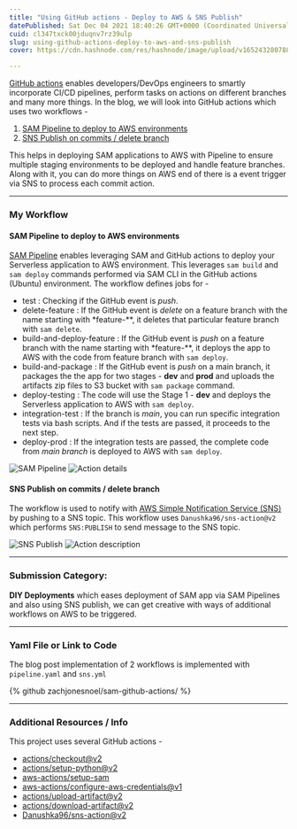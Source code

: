 ```yaml
---
title: "Using GitHub actions - Deploy to AWS & SNS Publish"
datePublished: Sat Dec 04 2021 18:40:26 GMT+0000 (Coordinated Universal Time)
cuid: cl347txck00jduqnv7rz39ulp
slug: using-github-actions-deploy-to-aws-and-sns-publish
cover: https://cdn.hashnode.com/res/hashnode/image/upload/v1652432807888/QsaWljB3d.jpeg

---
```


[GitHub actions](https://github.com/features/actions) enables developers/DevOps engineers to smartly incorporate CI/CD pipelines, perform tasks on actions on different branches and many more things. In the blog, we will look into GitHub actions which uses two workflows - 
1. [SAM Pipeline to deploy to AWS environments](#sam-pipeline)
2. [SNS Publish on commits / delete branch](#notify)

This helps in deploying SAM applications to AWS with Pipeline to ensure multiple staging environments to be deployed and handle feature branches. Along with it, you can do more things on AWS end of there is a event trigger via SNS to process each commit action.

---

### My Workflow
#### SAM Pipeline to deploy to AWS environments <a name="sam-pipeline"></a>
[SAM Pipeline](https://aws.amazon.com/blogs/compute/introducing-aws-sam-pipelines-automatically-generate-deployment-pipelines-for-serverless-applications/) enables leveraging SAM and GitHub actions to deploy your Serverless application to AWS environment. This leverages `sam build` and `sam deploy` commands performed via SAM CLI in the GitHub actions (Ubuntu) environment. 
The workflow defines jobs for -
+ test : Checking if the GitHub event is *push*.
+ delete-feature : If the GitHub event is *delete* on a feature branch with the name starting with *feature-**, it deletes that particular feature branch with `sam delete`.
+ build-and-deploy-feature : If the GitHub event is *push* on a feature branch with the name starting with *feature-**, it deploys the app to AWS with the code from feature branch with `sam deploy`.
+ build-and-package : If the GitHub event is *push* on a main branch, it packages the the app for two stages - **dev** and **prod** and uploads the artifacts zip files to S3 bucket with `sam package` command.
+ deploy-testing : The code will use the Stage 1 - **dev** and deploys the Serverless application to AWS with `sam deploy`.
+ integration-test : If the branch is *main*, you can run specific integration tests via bash scripts. And if the tests are passed, it proceeds to the next step.
+ deploy-prod : If the integration tests are passed, the complete code from *main branch* is deployed to AWS with `sam deploy`.

![SAM Pipeline](https://cdn.hashnode.com/res/hashnode/image/upload/v1652432802210/ooRPclDQP.png)
![Action details](https://cdn.hashnode.com/res/hashnode/image/upload/v1652432803672/ksQF-quut.png)
 

#### SNS Publish on commits / delete branch <a name="notify"></a>
The workflow is used to notify with [AWS Simple Notification Service (SNS)](https://aws.amazon.com/sns/) by pushing to a SNS topic. This workflow uses `Danushka96/sns-action@v2` which performs `SNS:PUBLISH` to send message to the SNS topic.

![SNS Publish](https://cdn.hashnode.com/res/hashnode/image/upload/v1652432805229/aHoVZjfLU.png)
![Action description](https://cdn.hashnode.com/res/hashnode/image/upload/v1652432806637/60Tk0U7jU.png)

---

### Submission Category: 
**DIY Deployments** which eases deployment of SAM app via SAM Pipelines and also using SNS publish, we can get creative with ways of additional workflows on AWS to be triggered.

---

### Yaml File or Link to Code
The blog post implementation of 2 workflows is implemented with `pipeline.yaml` and `sns.yml`

{% github zachjonesnoel/sam-github-actions/ %}

---

### Additional Resources / Info
This project uses several GitHub actions - 
+ [actions/checkout@v2](https://github.com/actions/checkout)
+ [actions/setup-python@v2](https://github.com/actions/setup-python)
+ [aws-actions/setup-sam](https://github.com/actions/checkout-sam)
+ [aws-actions/configure-aws-credentials@v1](https://github.com/aws-actions/configure-aws-credentials)
+ [actions/upload-artifact@v2](https://github.com/actions/upload-artifact)
+ [actions/download-artifact@v2](https://github.com/actions/checkoutom/actions/download-artifact)
+ [Danushka96/sns-action@v2](https://github.com/actions/checkout)

